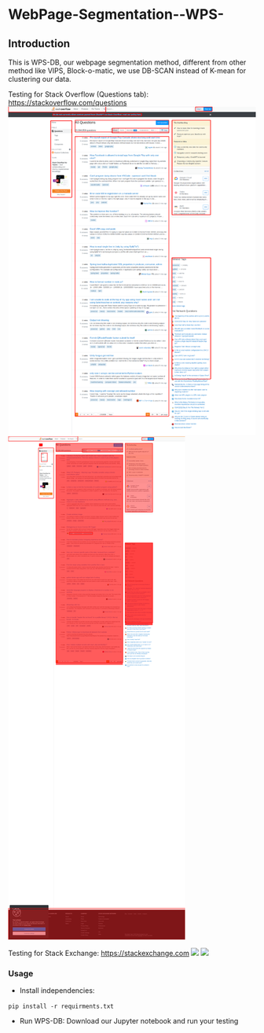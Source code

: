 # WebPage-Segmentation--WPS-

## Introduction
This is WPS-DB, our webpage segmentation method, different from other method like VIPS, Block-o-matic, we use DB-SCAN instead of K-mean for clustering our data.

Testing for Stack Overflow (Questions tab): https://stackoverflow.com/questions
![](https://github.com/lqtri/WebPage-Segmentation--WPS-/blob/main/images/stackoverflow.png?raw=true)
![](https://github.com/lqtri/WebPage-Segmentation--WPS-/blob/main/images/stackoverflow.com_compared.png?raw=true)

Testing for Stack Exchange: https://stackexchange.com
![](https://github.com/lqtri/WebPage-Segmentation--WPS-/blob/main/images/stackoverexchange.com.png?raw=true)
![](https://github.com/lqtri/WebPage-Segmentation--WPS-/blob/main/images/stackoverexchange.com_compared.png?raw=true)

### Usage
- Install independencies: 

`pip install -r requirments.txt`

- Run WPS-DB: Download our Jupyter notebook and run your testing
